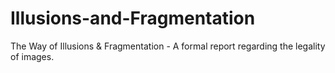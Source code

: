 # Illusions-and-Fragmentation
The Way of Illusions &amp; Fragmentation - A formal report regarding the legality of images.
